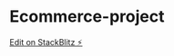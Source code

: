 # Ecommerce-project

[Edit on StackBlitz ⚡️](https://stackblitz.com/edit/stackblitz-starters-n7zry1)